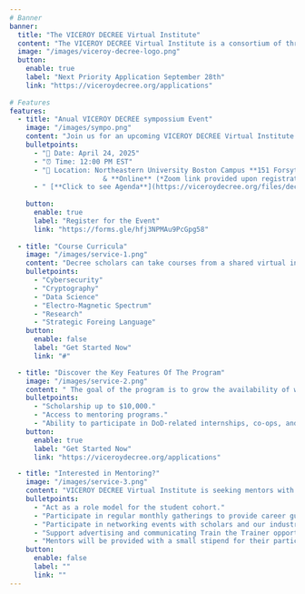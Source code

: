```yaml
---
# Banner
banner:
  title: "The VICEROY DECREE Virtual Institute"
  content: "The VICEROY DECREE Virtual Institute is a consortium of three universities to provide a shared curriculum across various academic domains to transform the public and private sector."
  image: "/images/viceroy-decree-logo.png"
  button:
    enable: true
    label: "Next Priority Application September 28th"
    link: "https://viceroydecree.org/applications"
  
# Features
features:
  - title: "Anual VICEROY DECREE sympossium Event"
    image: "/images/sympo.png"
    content: "Join us for an upcoming VICEROY DECREE Virtual Institute Symposium."
    bulletpoints:
      - "📅 Date: April 24, 2025"
      - "⏰ Time: 12:00 PM EST"
      - "📍 Location: Northeastern University Boston Campus **151 Forsyth Building** \n
                       & **Online** (*Zoom link provided upon registration*)"
      - " [**Click to see Agenda**](https://viceroydecree.org/files/decreeagenda2025.pdf)" 
  
    button:
      enable: true
      label: "Register for the Event"
      link: "https://forms.gle/hfj3NPMAu9PcGpg58"
  
  - title: "Course Curricula"
    image: "/images/service-1.png"
    content: "Decree scholars can take courses from a shared virtual institute curriculum, depending on their background to complement their skills and knowledge, across the following academic disciplines:"
    bulletpoints:
      - "Cybersecurity"
      - "Cryptography"
      - "Data Science"
      - "Electro-Magnetic Spectrum"
      - "Research"
      - "Strategic Foreing Language"
    button:
      enable: false
      label: "Get Started Now"
      link: "#"

  - title: "Discover the Key Features Of The Program"
    image: "/images/service-2.png"
    content: " The goal of the program is to grow the availability of well-qualified and trained students with essential knowledge, skills, and abilities required to plan, synchronize, and lead DoD-related cyber and EMS operations. Some of the key features are:"
    bulletpoints:
      - "Scholarship up to $10,000."
      - "Access to mentoring programs."
      - "Ability to participate in DoD-related internships, co-ops, and post-graduation employment opportunities."
    button:
      enable: true
      label: "Get Started Now"
      link: "https://viceroydecree.org/applications"

  - title: "Interested in Mentoring?"
    image: "/images/service-3.png"
    content: "VICEROY DECREE Virtual Institute is seeking mentors with backgrounds in Cybersecurity, Electromagnetic Spectrum, Cryptography, and/or Data Science."
    bulletpoints:
      - "Act as a role model for the student cohort."
      - "Participate in regular monthly gatherings to provide career guidance in DoD and DIB careers."
      - "Participate in networking events with scholars and our industry partners and in DECREE informational sessions with high school students."
      - "Support advertising and communicating Train the Trainer opportunities to community colleges."
      - "Mentors will be provided with a small stipend for their participation and efforts."
    button:
      enable: false
      label: ""
      link: ""
---
```

